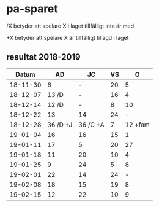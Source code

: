 # pa-sparet

/X betyder att spelare X i laget tillfälligt inte är med

+X betyder att spelare X är tillfälligt tillagd i laget

## resultat 2018-2019

Datum|AD|JC|VS|O|
-----------|-----|-----|-----|-----|
18-11-30 |6|-|20|5|
18-12-07 |13 /D|-|16|4|
18-12-14 |12 /D|-|8|10|
18-12-22 |13|14|24| - |
18-12-28 |36 /D +J| 36 /C +A | 7 | 12 +fam |
19-01-04 | 16 | 16 | 15 | 1 |
19-01-11 | 17 | 5 | 20 | 27 |
19-01-18 | 11 | 20 | 10 | 4 |
19-01-25 | 9 | 24 | 5 | 8 |
19-02-01 | 22 | 14 | 24 | - | 
19-02-08 | 18 | 15 | 19 | 8 |
19-02-15 | 12 | 22 | 10 | 9 |
